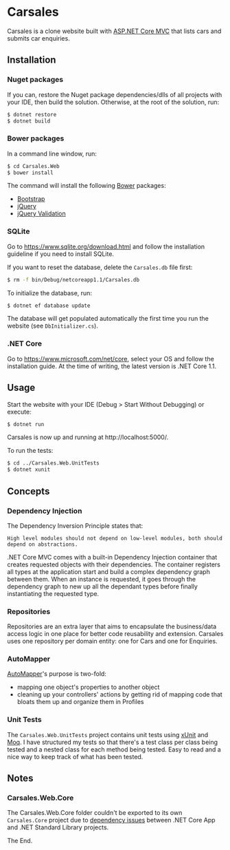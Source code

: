 Carsales
============

Carsales is a clone website built with [ASP.NET Core MVC](https://github.com/aspnet/Mvc) that lists cars and submits car enquiries.


## Installation

### Nuget packages

If you can, restore the Nuget package dependencies/dlls of all projects with your IDE, then build the solution. Otherwise, at the root of the solution, run:
```sh
$ dotnet restore
$ dotnet build
```

### Bower packages

In a command line window, run:

```sh
$ cd Carsales.Web
$ bower install
```

The command will install the following [Bower](https://bower.io/) packages:

* [Bootstrap](http://getbootstrap.com/)
* [jQuery](https://jquery.com/)
* [jQuery Validation](https://jqueryvalidation.org/)


### SQLite

Go to https://www.sqlite.org/download.html and follow the installation guideline if you need to install SQLite.

If you want to reset the database, delete the `Carsales.db` file first:
```sh
$ rm -f bin/Debug/netcoreapp1.1/Carsales.db
```

To initialize the database, run:
```sh
$ dotnet ef database update
```

The database will get populated automatically the first time you run the website (see `DbInitializer.cs`).

### .NET Core

Go to https://www.microsoft.com/net/core, select your OS and follow the installation guide. At the time of writing, the latest version is .NET Core 1.1.


## Usage

Start the website with your IDE (Debug > Start Without Debugging) or execute:
```sh
$ dotnet run
```

Carsales is now up and running at http://localhost:5000/.

To run the tests:
```sh
$ cd ../Carsales.Web.UnitTests
$ dotnet xunit
```

## Concepts

### Dependency Injection

The Dependency Inversion Principle states that:
```
High level modules should not depend on low-level modules, both should depend on abstractions.
```

.NET Core MVC comes with a built-in Dependency Injection container that creates requested objects with their dependencies. The container registers all types at the application start and build a complex dependency graph between them. When an instance is requested, it goes through the dependency graph to new up all the dependant types before finally instantiating the requested type.

### Repositories

Repositories are an extra layer that aims to encapsulate the business/data access logic in one place for better code reusability and extension.
Carsales uses one repository per domain entity: one for Cars and one for Enquiries.

### AutoMapper

[AutoMapper](http://automapper.org/)'s purpose is two-fold:

* mapping one object's properties to another object
* cleaning up your controllers' actions by getting rid of mapping code that bloats them up and organize them in Profiles

### Unit Tests

The `Carsales.Web.UnitTests` project contains unit tests using [xUnit](https://xunit.github.io/) and [Moq](https://github.com/moq/moq4).
I have structured my tests so that there's a test class per class being tested and a nested class for each method being tested. Easy to read and a nice way to keep track of what has been tested.


## Notes

### Carsales.Web.Core

The Carsales.Web.Core folder couldn't be exported to its own `Carsales.Core` project due to [dependency issues](https://github.com/dotnet/coreclr/issues/10037) between .NET Core App and .NET Standard Library projects.

The End.